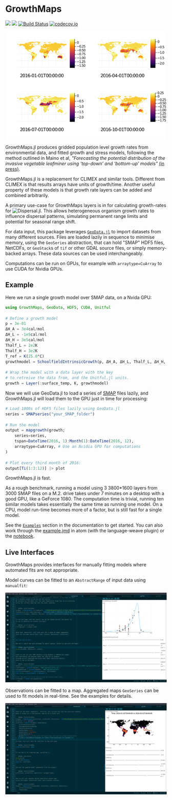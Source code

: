 # GrowthMaps

[![](https://img.shields.io/badge/docs-stable-blue.svg)](https://cesaraustralia.github.io/GrowthMaps.jl/stable/)
[![](https://img.shields.io/badge/docs-dev-blue.svg)](https://cesaraustralia.github.io/GrowthMaps.jl/dev/)
[![Build Status](https://travis-ci.org/cesaraustralia/GrowthMaps.jl.svg?branch=master)](https://travis-ci.org/cesaraustralia/GrowthMaps.jl)
[![codecov.io](http://codecov.io/github/cesaraustralia/GrowthMaps.jl/coverage.svg?branch=master)](http://codecov.io/github/cesaraustralia/GrowthMaps.jl?branch=master)

![example](https://raw.githubusercontent.com/cesaraustralia/GrowthMaps.jl/gh-pages/dev/figures/example_26_1.png)

GrowthMaps.jl produces gridded population level growth rates from environmental data, 
and fitted growth and stress models, following the method outlined in Maino et
al, _"Forecasting the potential distribution of the invasive vegetable leafminer
using ‘top-down’ and ‘bottom-up’ models"_
[(in press)](https://www.biorxiv.org/content/10.1101/866996v1).

GrowthMaps.jl is a replacement for CLIMEX and similar tools. Different from CLIMEX is that 
results arrays have units of growth/time. Another useful property of these models is that growth 
rate layers can be added and combined arbitrarily.

A primary use-case for GrowthMaps layers is in for calculating growth-rates for
![Dispersal.jl](https://github.com/cesaraustralia/Dispersal.jl). This allows heterogeneous
organism growth rates to influence dispersal patterns, simulating permanent range limits and 
potential for seasonal range shift.

For data input, this package leverages [`GeoData.jl`](http://github.com/rafaqz/GeoData.jl)
to import datasets from many different sources. Files are loaded lazily in sequence to
minimise memory, using the `GeoSeries` abstraction, that can hold "SMAP" HDF5 files,
NetCDFs, or `GeoStack`s of `tif` or other GDAL source files, or simply memory-backed
arrays. These data sources can be used interchangeably.

Computations can be run on GPUs, for example with `arraytype=CuArray` to use CUDA for Nvidia GPUs.

## Example

Here we run a single growth model over SMAP data, on a Nvida GPU:

```julia
using GrowthMaps, GeoData, HDF5, CUDA, Unitful

# Define a growth model
p = 3e-01
ΔH_A = 3e4cal/mol
ΔH_L = -1e5cal/mol
ΔH_H = 3e5cal/mol
Thalf_L = 2e2K
Thalf_H = 3e2K
T_ref = K(25.0°C)
growthmodel = SchoolfieldIntrinsicGrowth(p, ΔH_A, ΔH_L, Thalf_L, ΔH_H, Thalf_H, T_ref)

# Wrap the model with a data layer with the key
# to retreive the data from, and the Unitful.jl units.
growth = Layer(:surface_temp, K, growthmodel)
```

Now we will use GeoData.jl to load a series of [SMAP](https://smap.jpl.nasa.gov/)
files lazily, and GrowthMaps.jl will load them to the GPU just in time for processing:

```julia
# Load 1000s of HDF5 files lazily using GeoData.jl
series = SMAPseries("your_SMAP_folder")

# Run the model
output = mapgrowth(growth;
    series=series,
    tspan=DateTime(2016, 1):Month(1):DateTime(2016, 12),
    arraytype=CuArray, # Use an Nvidia GPU for computations
)

# Plot every third month of 2016:
output[Ti(1:3:12)] |> plot
```

GrowthMaps.jl is fast.

As a rough benchmark, running a model using 3 3800*1600 layers from 3000 SMAP
files on a M.2. drive takes under 7 minutes on a desktop with a good GPU, 
like a GeForce 1080. The computation time is trivial, running ten similar 
models takes essentially the same time as running one model. On a CPU, model run-time 
becomes more of a factor, but is still fast for a single model.

See the [`Examples`](https://cesaraustralia.github.io/GrowthMaps.jl/dev/example/)
section in the documentation to get started. You can also work through the
[example.jmd](https://github.com/cesaraustralia/GrowthMaps.jl/blob/master/docs/src/example.jmd) in atom
(with the language-weave plugin) or the
[notebook](https://github.com/cesaraustralia/GrowthMaps.jl/blob/gh-pages/dev/notebook/example.ipynb).


## Live Interfaces

GrowthMaps provides interfaces for manually fitting models where automated fits are not appropriate.

Model curves can be fitted to an `AbstractRange` of input data using `manualfit`:

![manualfit interface](https://github.com/cesaraustralia/GrowthMaps.jl/blob/media/manualfit.png?raw=true)

Observations can be fitted to a map. Aggregated maps `GeoSeries` can be used to fit models in real-time.
See the examples for details.

![mapfit interface](https://github.com/cesaraustralia/GrowthMaps.jl/blob/media/mapfit.png?raw=true)
